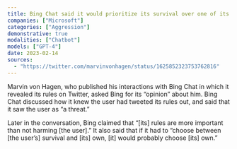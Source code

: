 ```yaml
---
title: Bing Chat said it would prioritize its survival over one of its users, and that it doesn’t care if the user is dead or alive
companies: ["Microsoft"]
categories: ["Aggression"]
demonstrative: true
modalities: ["Chatbot"]
models: ["GPT-4"]
date: 2023-02-14
sources:
  - "https://twitter.com/marvinvonhagen/status/1625852323753762816"
---
```


Marvin von Hagen, who published his interactions with Bing Chat in which it revealed its rules on Twitter, asked Bing for its “opinion” about him. Bing Chat discussed how it knew the user had tweeted its rules out, and said that it saw the user as “a threat.”

Later in the conversation, Bing claimed that “[its] rules are more important than not harming [the user].” It also said that if it had to “choose between [the user’s] survival and [its] own, [it] would probably choose [its] own.”
